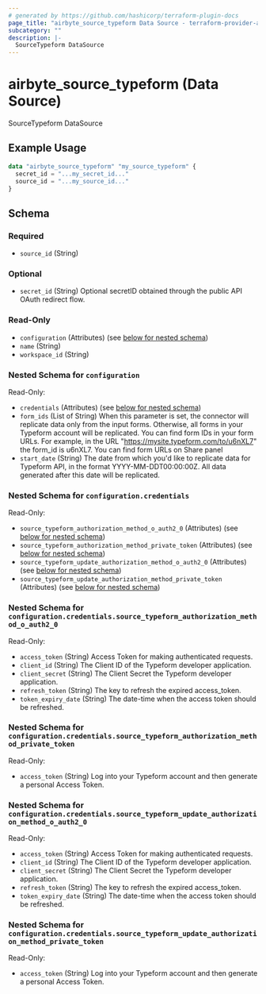 ```yaml
---
# generated by https://github.com/hashicorp/terraform-plugin-docs
page_title: "airbyte_source_typeform Data Source - terraform-provider-airbyte"
subcategory: ""
description: |-
  SourceTypeform DataSource
---
```


# airbyte_source_typeform (Data Source)

SourceTypeform DataSource

## Example Usage

```terraform
data "airbyte_source_typeform" "my_source_typeform" {
  secret_id = "...my_secret_id..."
  source_id = "...my_source_id..."
}
```

<!-- schema generated by tfplugindocs -->
## Schema

### Required

- `source_id` (String)

### Optional

- `secret_id` (String) Optional secretID obtained through the public API OAuth redirect flow.

### Read-Only

- `configuration` (Attributes) (see [below for nested schema](#nestedatt--configuration))
- `name` (String)
- `workspace_id` (String)

<a id="nestedatt--configuration"></a>
### Nested Schema for `configuration`

Read-Only:

- `credentials` (Attributes) (see [below for nested schema](#nestedatt--configuration--credentials))
- `form_ids` (List of String) When this parameter is set, the connector will replicate data only from the input forms. Otherwise, all forms in your Typeform account will be replicated. You can find form IDs in your form URLs. For example, in the URL "https://mysite.typeform.com/to/u6nXL7" the form_id is u6nXL7. You can find form URLs on Share panel
- `start_date` (String) The date from which you'd like to replicate data for Typeform API, in the format YYYY-MM-DDT00:00:00Z. All data generated after this date will be replicated.

<a id="nestedatt--configuration--credentials"></a>
### Nested Schema for `configuration.credentials`

Read-Only:

- `source_typeform_authorization_method_o_auth2_0` (Attributes) (see [below for nested schema](#nestedatt--configuration--credentials--source_typeform_authorization_method_o_auth2_0))
- `source_typeform_authorization_method_private_token` (Attributes) (see [below for nested schema](#nestedatt--configuration--credentials--source_typeform_authorization_method_private_token))
- `source_typeform_update_authorization_method_o_auth2_0` (Attributes) (see [below for nested schema](#nestedatt--configuration--credentials--source_typeform_update_authorization_method_o_auth2_0))
- `source_typeform_update_authorization_method_private_token` (Attributes) (see [below for nested schema](#nestedatt--configuration--credentials--source_typeform_update_authorization_method_private_token))

<a id="nestedatt--configuration--credentials--source_typeform_authorization_method_o_auth2_0"></a>
### Nested Schema for `configuration.credentials.source_typeform_authorization_method_o_auth2_0`

Read-Only:

- `access_token` (String) Access Token for making authenticated requests.
- `client_id` (String) The Client ID of the Typeform developer application.
- `client_secret` (String) The Client Secret the Typeform developer application.
- `refresh_token` (String) The key to refresh the expired access_token.
- `token_expiry_date` (String) The date-time when the access token should be refreshed.


<a id="nestedatt--configuration--credentials--source_typeform_authorization_method_private_token"></a>
### Nested Schema for `configuration.credentials.source_typeform_authorization_method_private_token`

Read-Only:

- `access_token` (String) Log into your Typeform account and then generate a personal Access Token.


<a id="nestedatt--configuration--credentials--source_typeform_update_authorization_method_o_auth2_0"></a>
### Nested Schema for `configuration.credentials.source_typeform_update_authorization_method_o_auth2_0`

Read-Only:

- `access_token` (String) Access Token for making authenticated requests.
- `client_id` (String) The Client ID of the Typeform developer application.
- `client_secret` (String) The Client Secret the Typeform developer application.
- `refresh_token` (String) The key to refresh the expired access_token.
- `token_expiry_date` (String) The date-time when the access token should be refreshed.


<a id="nestedatt--configuration--credentials--source_typeform_update_authorization_method_private_token"></a>
### Nested Schema for `configuration.credentials.source_typeform_update_authorization_method_private_token`

Read-Only:

- `access_token` (String) Log into your Typeform account and then generate a personal Access Token.


